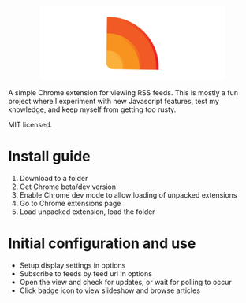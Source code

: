 <p align="center"><img src="/logo/GithubRead.me.png" alt="Proje ismi" height="150px"></p>

A simple Chrome extension for viewing RSS feeds. This is mostly a fun project where I experiment with new Javascript features, test my knowledge, and keep myself from getting too rusty.

MIT licensed.

# Install guide

1. Download to a folder
2. Get Chrome beta/dev version
3. Enable Chrome dev mode to allow loading of unpacked extensions
4. Go to Chrome extensions page
5. Load unpacked extension, load the folder

# Initial configuration and use

* Setup display settings in options
* Subscribe to feeds by feed url in options
* Open the view and check for updates, or wait for polling to occur
* Click badge icon to view slideshow and browse articles
